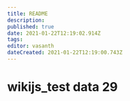 ```yaml
---
title: README
description: 
published: true
date: 2021-01-22T12:19:02.914Z
tags: 
editor: vasanth
dateCreated: 2021-01-22T12:19:00.743Z
---
```


# wikijs_test data 29
